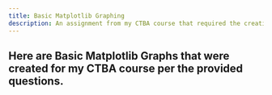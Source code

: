 ```yaml
---
title: Basic Matplotlib Graphing
description: An assignment from my CTBA course that required the creation of graphs in Juypter.
---
```


Here are Basic Matplotlib Graphs that were created for my CTBA course per the provided questions. 
-
